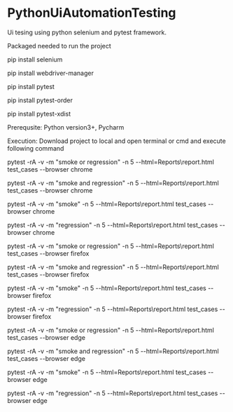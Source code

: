 # PythonUiAutomationTesting

Ui tesing using python selenium and pytest framework.

Packaged needed to run the project

pip install selenium

pip install webdriver-manager

pip install pytest

pip install pytest-order

pip install pytest-xdist

Prerequsite: Python version3+, Pycharm

Execution: Download project to local and open terminal or cmd and execute following command

 pytest -rA -v -m "smoke or regression" -n 5 --html=Reports\report.html test_cases --browser chrome
 
 pytest -rA -v -m "smoke and regression" -n 5 --html=Reports\report.html test_cases --browser chrome
 
 pytest -rA -v -m "smoke" -n 5 --html=Reports\report.html test_cases --browser chrome
 
 pytest -rA -v -m "regression" -n 5 --html=Reports\report.html test_cases --browser chrome
 
 pytest -rA -v -m "smoke or regression" -n 5 --html=Reports\report.html test_cases --browser firefox
 
 pytest -rA -v -m "smoke and regression" -n 5 --html=Reports\report.html test_cases --browser firefox
 
 pytest -rA -v -m "smoke" -n 5 --html=Reports\report.html test_cases --browser firefox
 
 pytest -rA -v -m "regression" -n 5 --html=Reports\report.html test_cases --browser firefox
 
 pytest -rA -v -m "smoke or regression" -n 5 --html=Reports\report.html test_cases --browser edge
 
 pytest -rA -v -m "smoke and regression" -n 5 --html=Reports\report.html test_cases --browser edge
 
 pytest -rA -v -m "smoke" -n 5 --html=Reports\report.html test_cases --browser edge
 
 pytest -rA -v -m "regression" -n 5 --html=Reports\report.html test_cases --browser edge
